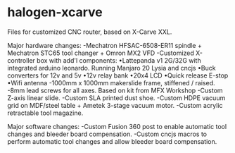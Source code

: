 # halogen-xcarve
Files for customized CNC router, based on X-Carve XXL.

Major hardware changes:
-Mechatron HFSAC-6508-ER11 spindle + Mechatron STC65 tool changer + Omron MX2 VFD
-Customized X-controller box with add'l components:
  •Lattepanda v1 2G/32G with integrated arduino leonardo. Running Manjaro 20 Lysia and cncjs
  •Buck converters for 12v and 5v
  •12v relay bank
  •20x4 LCD
  •Quick release E-stop
  •Wifi antenna
-1000mm x 1000mm makerslide frame, stiffened / raised.
-8mm lead screws for all axes. Based on kit from MFX Workshop
-Custom Z-axis linear slide.
-Custom SLA printed dust shoe.
-Custom HDPE vacuum grid on MDF/steel table + Ametek 3-stage vacuum motor.
-Custom acrylic retractable tool magazine.

Major software changes:
-Custom Fusion 360 post to enable automatic tool changes and bleeder board compensation.
-Custom cncjs macros to perform automatic tool changes and allow bleeder board compensation.
